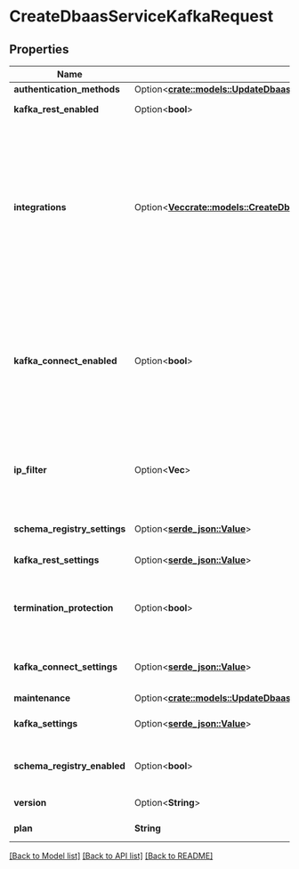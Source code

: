 # CreateDbaasServiceKafkaRequest

## Properties

Name | Type | Description | Notes
------------ | ------------- | ------------- | -------------
**authentication_methods** | Option<[**crate::models::UpdateDbaasServiceKafkaRequestAuthenticationMethods**](update_dbaas_service_kafka_request_authentication_methods.md)> |  | [optional]
**kafka_rest_enabled** | Option<**bool**> | Enable Kafka-REST service | [optional]
**integrations** | Option<[**Vec<crate::models::CreateDbaasServiceMysqlRequestIntegrationsInner>**](create_dbaas_service_mysql_request_integrations_inner.md)> | Service integrations to enable for the service. Some integration types affect how a service is created and they must be provided as part of the creation call instead of being defined later. | [optional]
**kafka_connect_enabled** | Option<**bool**> | Allow clients to connect to kafka_connect from the public internet for service nodes that are in a project VPC or another type of private network | [optional]
**ip_filter** | Option<**Vec<String>**> | Allow incoming connections from CIDR address block, e.g. '10.20.0.0/16' | [optional]
**schema_registry_settings** | Option<[**serde_json::Value**](.md)> | Schema Registry configuration | [optional]
**kafka_rest_settings** | Option<[**serde_json::Value**](.md)> | Kafka REST configuration | [optional]
**termination_protection** | Option<**bool**> | Service is protected against termination and powering off | [optional]
**kafka_connect_settings** | Option<[**serde_json::Value**](.md)> | Kafka Connect configuration values | [optional]
**maintenance** | Option<[**crate::models::UpdateDbaasServiceMysqlRequestMaintenance**](update_dbaas_service_mysql_request_maintenance.md)> |  | [optional]
**kafka_settings** | Option<[**serde_json::Value**](.md)> | Kafka-specific settings | [optional]
**schema_registry_enabled** | Option<**bool**> | Enable Schema-Registry service | [optional]
**version** | Option<**String**> | Kafka major version | [optional]
**plan** | **String** | Subscription plan | 

[[Back to Model list]](../README.md#documentation-for-models) [[Back to API list]](../README.md#documentation-for-api-endpoints) [[Back to README]](../README.md)


